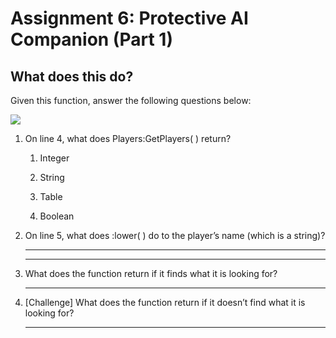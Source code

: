 

# Assignment 6: Protective AI Companion (Part 1)

  

  

## What does this do?

Given this function, answer the following questions below:

![](https://lh5.googleusercontent.com/7-5TdFTevrTY-otMFRWWZeAwcknML_4aYSxeEGnQ4mVfb3YaW2OmzOFtxG8N6wkAOPw8LEAZERYPOg7tBCauLMsWhjtW_cg-VBFcWY6ND84QzMKjX5GXYr-QctXXOUu5ITJpT0zJ)  
  

1.  On line 4, what does Players:GetPlayers( ) return?
    

    1.  Integer
        
    2.  String
        
    3.  Table
        
    4.  Boolean  
          
        

3.  On line 5, what does :lower( ) do to the player’s name (which is a string)?  
      
      
    ___________________________________________________________________________  
      
      
    ___________________________________________________________________________  
      
      
    
4.  What does the function return if it finds what it is looking for?  
      
      
    _________________________________________________  
      
      
    
5.  [Challenge] What does the function return if it doesn’t find what it is looking for?  
      
      
    _________________________________________________